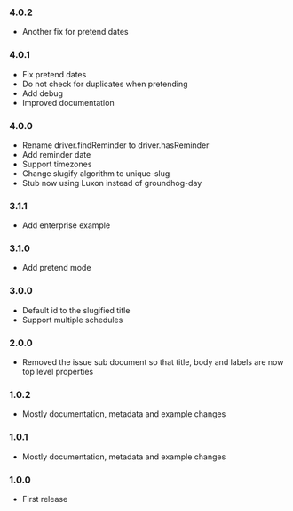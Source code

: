 ### 4.0.2
- Another fix for pretend dates

### 4.0.1
- Fix pretend dates
- Do not check for duplicates when pretending
- Add debug
- Improved documentation

### 4.0.0
- Rename driver.findReminder to driver.hasReminder
- Add reminder date
- Support timezones
- Change slugify algorithm to unique-slug
- Stub now using Luxon instead of groundhog-day

### 3.1.1
- Add enterprise example

### 3.1.0
- Add pretend mode

### 3.0.0
- Default id to the slugified title
- Support multiple schedules

### 2.0.0
- Removed the issue sub document so that title, body and labels are now top level properties

### 1.0.2
- Mostly documentation, metadata and example changes

### 1.0.1
- Mostly documentation, metadata and example changes

### 1.0.0
- First release
